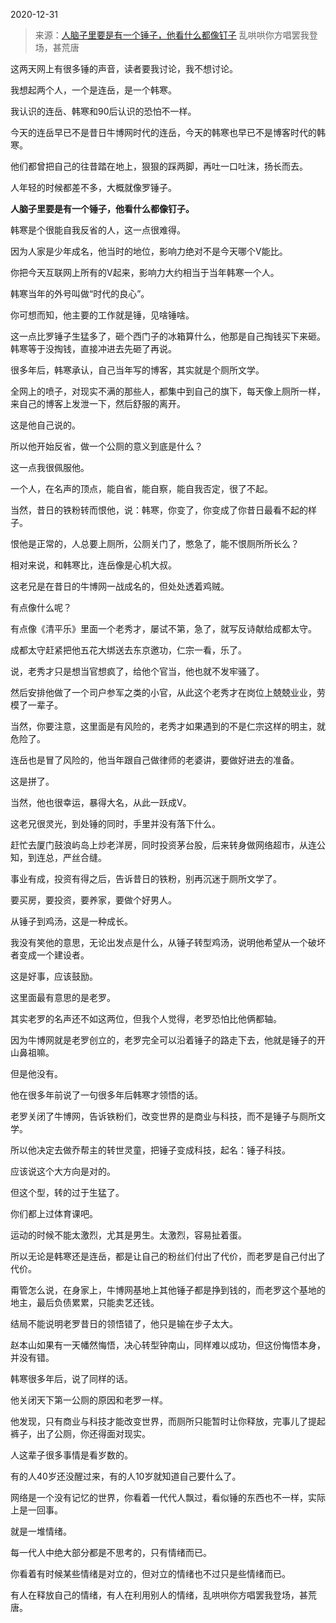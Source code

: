 2020-12-31

> 来源：[人脑子里要是有一个锤子，他看什么都像钉子](http://mp.weixin.qq.com/s?__biz=MzU3NDc5Nzc0NQ==&mid=2247498184&idx=1&sn=53deb54721c9284dd963fa63f8a8d8da&chksm=fd2e5b16ca59d200863557bef8dd58c0a979f721f0f75d81edfb6cda9fb9b8b791f0e46bdfad&scene=27#wechat_redirect)
> 乱哄哄你方唱罢我登场​，甚荒唐

这两天网上有很多锤的声音，读者要我讨论，我不想讨论。  

  

我想起两个人，一个是连岳，是一个韩寒。

  

我认识的连岳、韩寒和90后认识的恐怕不一样。

  

今天的连岳早已不是昔日牛博网时代的连岳，今天的韩寒也早已不是博客时代的韩寒。

  

他们都曾把自己的往昔踏在地上，狠狠的踩两脚，再吐一口吐沫，扬长而去。

  

人年轻的时候都差不多，大概就像罗锤子。  

  

 **人脑子里要是有一个锤子，他看什么都像钉子。**

  

韩寒是个很能自我反省的人，这一点很难得。

  

因为人家是少年成名，他当时的地位，影响力绝对不是今天哪个V能比。

  

你把今天互联网上所有的V起来，影响力大约相当于当年韩寒一个人。

  

韩寒当年的外号叫做“时代的良心”。

  

你可想而知，他主要的工作就是锤，见啥锤啥。

  

这一点比罗锤子生猛多了，砸个西门子的冰箱算什么，他那是自己掏钱买下来砸。韩寒等于没掏钱，直接冲进去先砸了再说。

  

很多年后，韩寒承认，自己当年写的博客，其实就是个厕所文学。

  

全网上的喷子，对现实不满的那些人，都集中到自己的旗下，每天像上厕所一样，来自己的博客上发泄一下，然后舒服的离开。

  

这是他自己说的。

  

所以他开始反省，做一个公厕的意义到底是什么？

  

这一点我很佩服他。

  

一个人，在名声的顶点，能自省，能自察，能自我否定，很了不起。

  

当然，昔日的铁粉转而恨他，说：韩寒，你变了，你变成了你昔日最看不起的样子。

  

恨他是正常的，人总要上厕所，公厕关门了，憋急了，能不恨厕所所长么？

  

相对来说，和韩寒比，连岳像是心机大叔。

  

这老兄是在昔日的牛博网一战成名的，但处处透着鸡贼。

  

有点像什么呢？

  

有点像《清平乐》里面一个老秀才，屡试不第，急了，就写反诗献给成都太守。

  

成都太守赶紧把他五花大绑送去东京邀功，仁宗一看，乐了。

  

说，老秀才只是想当官想疯了，给他个官当，他也就不发牢骚了。

  

然后安排他做了一个司户参军之类的小官，从此这个老秀才在岗位上兢兢业业，劳模了一辈子。

  

当然，你要注意，这里面是有风险的，老秀才如果遇到的不是仁宗这样的明主，就危险了。

  

连岳也是冒了风险的，他当年跟自己做律师的老婆讲，要做好进去的准备。

  

这是拼了。

  

当然，他也很幸运，暴得大名，从此一跃成V。

  

这老兄很灵光，到处锤的同时，手里并没有落下什么。

  

赶忙去厦门鼓浪屿岛上炒老洋房，同时投资茅台股，后来转身做网络超市，从连公知，到连总，严丝合缝。

  

事业有成，投资有得之后，告诉昔日的铁粉，别再沉迷于厕所文学了。

  

要买房，要投资，要养家，要做个好男人。

  

从锤子到鸡汤，这是一种成长。

  

我没有笑他的意思，无论出发点是什么，从锤子转型鸡汤，说明他希望从一个破坏者变成一个建设者。

  

这是好事，应该鼓励。

  

这里面最有意思的是老罗。

  

其实老罗的名声还不如这两位，但我个人觉得，老罗恐怕比他俩都轴。

  

因为牛博网就是老罗创立的，老罗完全可以沿着锤子的路走下去，他就是锤子的开山鼻祖嘛。

  

但是他没有。

  

他在很多年前说了一句很多年后韩寒才领悟的话。

  

老罗关闭了牛博网，告诉铁粉们，改变世界的是商业与科技，而不是锤子与厕所文学。

  

所以他决定去做乔帮主的转世灵童，把锤子变成科技，起名：锤子科技。

  

应该说这个大方向是对的。

  

但这个型，转的过于生猛了。

  

你们都上过体育课吧。

  

运动的时候不能太激烈，尤其是男生。太激烈，容易扯着蛋。

  

所以无论是韩寒还是连岳，都是让自己的粉丝们付出了代价，而老罗是自己付出了代价。

  

甭管怎么说，在身家上，牛博网基地上其他锤子都是挣到钱的，而老罗这个基地的地主，最后负债累累，只能卖艺还钱。

  

结局不能说明老罗昔日的领悟错了，他只是输在步子太大。  

  

赵本山如果有一天幡然悔悟，决心转型钟南山，同样难以成功，但这份悔悟本身，并没有错。

  

韩寒很多年后，说了同样的话。

  

他关闭天下第一公厕的原因和老罗一样。

  

他发现，只有商业与科技才能改变世界，而厕所只能暂时让你释放，完事儿了提起裤子，出了公厕，你还得面对现实。

  

人这辈子很多事情是看岁数的。

  

有的人40岁还没醒过来，有的人10岁就知道自己要什么了。

  

网络是一个没有记忆的世界，你看着一代代人飘过，看似锤的东西也不一样，实际上是一回事。

  

就是一堆情绪。

  

每一代人中绝大部分都是不思考的，只有情绪而已。  

  

你看着有时候某些情绪是对立的，但对立的情绪也不过只是些情绪而已。  

  

有人在释放自己的情绪，有人在利用别人的情绪，乱哄哄你方唱罢我登场，甚荒唐。

